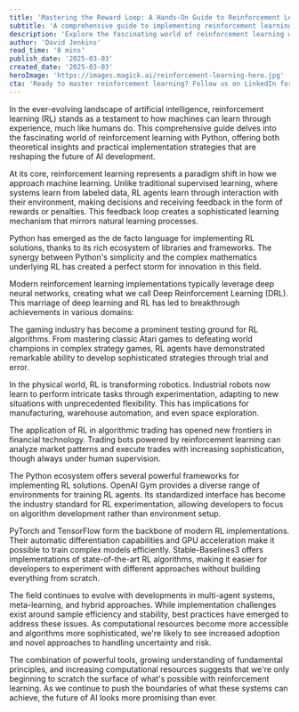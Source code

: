 ```yaml
---
title: 'Mastering the Reward Loop: A Hands-On Guide to Reinforcement Learning with Python'
subtitle: 'A comprehensive guide to implementing reinforcement learning systems with Python'
description: 'Explore the fascinating world of reinforcement learning with Python in this hands-on guide, offering insights and strategies for implementing RL systems that are reshaping the future of AI development.'
author: 'David Jenkins'
read_time: '8 mins'
publish_date: '2025-03-03'
created_date: '2025-03-03'
heroImage: 'https://images.magick.ai/reinforcement-learning-hero.jpg'
cta: 'Ready to master reinforcement learning? Follow us on LinkedIn for daily insights, tutorials, and updates on the latest developments in AI and machine learning.'
---
```


In the ever-evolving landscape of artificial intelligence, reinforcement learning (RL) stands as a testament to how machines can learn through experience, much like humans do. This comprehensive guide delves into the fascinating world of reinforcement learning with Python, offering both theoretical insights and practical implementation strategies that are reshaping the future of AI development.

At its core, reinforcement learning represents a paradigm shift in how we approach machine learning. Unlike traditional supervised learning, where systems learn from labeled data, RL agents learn through interaction with their environment, making decisions and receiving feedback in the form of rewards or penalties. This feedback loop creates a sophisticated learning mechanism that mirrors natural learning processes.

Python has emerged as the de facto language for implementing RL solutions, thanks to its rich ecosystem of libraries and frameworks. The synergy between Python's simplicity and the complex mathematics underlying RL has created a perfect storm for innovation in this field.

Modern reinforcement learning implementations typically leverage deep neural networks, creating what we call Deep Reinforcement Learning (DRL). This marriage of deep learning and RL has led to breakthrough achievements in various domains:

The gaming industry has become a prominent testing ground for RL algorithms. From mastering classic Atari games to defeating world champions in complex strategy games, RL agents have demonstrated remarkable ability to develop sophisticated strategies through trial and error.

In the physical world, RL is transforming robotics. Industrial robots now learn to perform intricate tasks through experimentation, adapting to new situations with unprecedented flexibility. This has implications for manufacturing, warehouse automation, and even space exploration.

The application of RL in algorithmic trading has opened new frontiers in financial technology. Trading bots powered by reinforcement learning can analyze market patterns and execute trades with increasing sophistication, though always under human supervision.

The Python ecosystem offers several powerful frameworks for implementing RL solutions. OpenAI Gym provides a diverse range of environments for training RL agents. Its standardized interface has become the industry standard for RL experimentation, allowing developers to focus on algorithm development rather than environment setup.

PyTorch and TensorFlow form the backbone of modern RL implementations. Their automatic differentiation capabilities and GPU acceleration make it possible to train complex models efficiently. Stable-Baselines3 offers implementations of state-of-the-art RL algorithms, making it easier for developers to experiment with different approaches without building everything from scratch.

The field continues to evolve with developments in multi-agent systems, meta-learning, and hybrid approaches. While implementation challenges exist around sample efficiency and stability, best practices have emerged to address these issues. As computational resources become more accessible and algorithms more sophisticated, we're likely to see increased adoption and novel approaches to handling uncertainty and risk.

The combination of powerful tools, growing understanding of fundamental principles, and increasing computational resources suggests that we're only beginning to scratch the surface of what's possible with reinforcement learning. As we continue to push the boundaries of what these systems can achieve, the future of AI looks more promising than ever.
